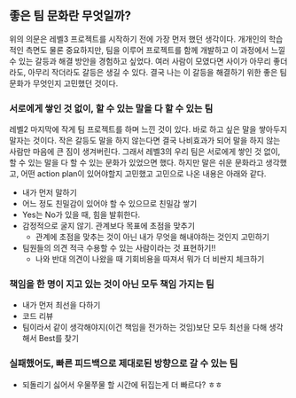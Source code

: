 ## 좋은 팀 문화란 무엇일까?
위의 의문은 레벨3 프로젝트를 시작하기 전에 가장 먼저 했던 생각이다. 
개개인의 학습적인 측면도 물론 중요하지만, 팀을 이루어 프로젝트를 함께 개발하고 이 과정에서 느낄 수 있는 갈등과 해결 방안을 경험하고 싶었다.
여러 사람이 모였다면 사이가 아무리 좋더라도, 아무리 작더라도 갈등은 생길 수 있다.
결국 나는 이 갈등을 해결하기 위한 좋은 팀 문화가 무엇인지 고민했던 것이다.

### 서로에게 쌓인 것 없이, 할 수 있는 말을 다 할 수 있는 팀
레벨2 마지막에 작게 팀 프로젝트를 하며 느낀 것이 있다.
바로 하고 싶은 말을 쌓아두지 말자는 것이다.
작은 갈등도 말을 하지 않는다면 결국 나비효과가 되어 말을 하지 않는 사람만 마음에 큰 짐이 생겨버린다.
그래서 레벨3의 우리 팀은 서로에게 쌓인 것 없이, 할 수 있는 말을 다 할 수 있는 문화가 있었으면 했다.
하지만 말은 쉬운 문화라고 생각했고, 어떤 action plan이 있어야할지 고민했고 고민으로 나온 내용은 아래와 같다.

- 내가 먼저 말하기
- 어느 정도 친밀감이 있어야 할 수 있으므로 친밀감 쌓기
- Yes는 No가 있을 때, 힘을 발휘한다.
- 감정적으로 굴지 않기. 관계보다 목표에 초점을 맞추기
  - 관계에 초점을 맞추는 것이 아닌 내가 무엇을 해내야하는 것인지 고민하기
- 팀원들의 의견 적극 수용할 수 있는 사람이라는 것 표현하기!!
    - 나와 반대 의견이 나왔을 때 기회비용을 따져서 뭐가 더 비싼지 체크하기
    
### 책임을 한 명이 지고 있는 것이 아닌 모두 책임 가지는 팀
- 내가 먼저 최선을 다하기
- 코드 리뷰
- 팀이라서 같이 생각해야지(이건 책임을 전가하는 것임)보단 모두 최선을 다해 생각해서 Best를 찾기

### 실패했어도, 빠른 피드백으로 제대로된 방향으로 갈 수 있는 팀
- 되돌리기 싫어서 우물쭈물 할 시간에 뒤집는게 더 빠르다? ㅎㅎ
